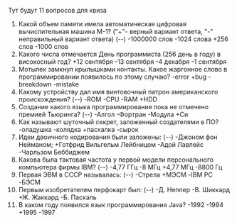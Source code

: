 Тут будут 11 вопросов для квиза
1.  Какой объем памяти имела автоматическая цифровая вычислительная машина М-1? ("+"- верный вариант ответа, "-" неправильный вариант ответа) (--)
 -1000000 слов
 -1024 слова
 +256 слов
 -1000 слов
2.  Какого числа отмечается День программиста (256 день в году) в високосный год?
+12 сентября
-13 сентября
-4 декабря
-1 сентября
3. Мотылек замкнул крылышками контакты. Какое жаргонное слово в программировании появилось по этому случаю?
-error
+bug
-breakdown
-mistake
4.  Какому устройству дал имя винтовочный патрон американского происхождения? (--)
-ROM
-CPU
-RAM
+HDD
5.  Создание какого языка программирования пока не отмечено премией Тьюринга? (--)
-Алгол
-Фортран
-Модула
+Си
6.  Как называют шуточный секрет, заложенный создателями в ПО?
-оладушка
-колядка
+пасхалка
-сырок
7.  Идеи двоичного кодирования были заложены: (--)
-Джоном фон Нейманом;
+Готфрид Вильгельм Лейбницом
-Адой Лавлейс
-Чарльзом Беббиджем
8.  Какова была тактовая частота у первой модели персонального компьютера фирмы IBM? (--)
-4,77 ГГц
-8 МГц
+4,77 МГц
-8800 Гц
9.  Первая ЭВМ в СССР называлась: (--)
-Стрела
+МЭСМ
-IBM PC
-БЭСМ
10.  Первым изобретателем перфокарт был: (--)
-Д. Неппер
-В. Шиккард
+Ж. Жаккард
-Б. Паскаль
11.  В каком году появился язык программирования Java?
-1992
-1994
+1995
-1997
